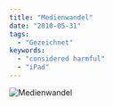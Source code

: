 ```yaml
---
title: "Medienwandel"
date: "2010-05-31"
tags:
  - "Gezeichnet"
keywords:
  - "considered harmful"
  - "iPad"
---
```


![Medienwandel](/images/codecandies/medienwandel.jpg)
